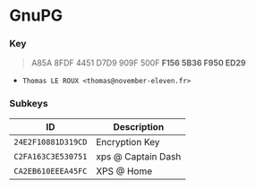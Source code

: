 # GnuPG


### Key

> A85A 8FDF 4451 D7D9 909F 500F **F156 5B36 F950 ED29**

* `Thomas LE ROUX <thomas@november-eleven.fr>`

### Subkeys

| ID                 | Description                                             |
| ------------------ | ------------------------------------------------------- |
| `24E2F10881D319CD` | Encryption Key                                          |
| `C2FA163C3E530751` | xps @ Captain Dash                                      |
| `CA2EB610EEEA45FC` | XPS @ Home                                              |
